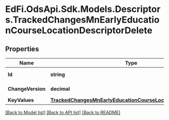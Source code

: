 # EdFi.OdsApi.Sdk.Models.Descriptors.TrackedChangesMnEarlyEducationCourseLocationDescriptorDelete

## Properties

Name | Type | Description | Notes
------------ | ------------- | ------------- | -------------
**Id** | **string** | Resource identifier | [optional] 
**ChangeVersion** | **decimal** | Change version | [optional] 
**KeyValues** | [**TrackedChangesMnEarlyEducationCourseLocationDescriptorKey**](TrackedChangesMnEarlyEducationCourseLocationDescriptorKey.md) |  | [optional] 

[[Back to Model list]](../README.md#documentation-for-models) [[Back to API list]](../README.md#documentation-for-api-endpoints) [[Back to README]](../README.md)

